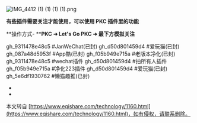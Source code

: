 ![IMG_4412 (1) (1) (1) (1).png](https://www.eqishare.com/zb_users/upload/2024/02/202402191708331785553038.png)

**有些插件需要关注才能使用，可以使用 PKC 插件里的功能**

**操作方式-
****PKC ➜ Let's Go PKC ➜ 最下方模拟关注**

gh\_9311478e48c5 #JanWeChat(已封) gh\_d50d801459d4 #爱玩猫(已封) gh\_087a48d5953f #App酷(已封) gh\_f05b949e715a #老版本净化(已封) gh\_9311478e48c5 #wechat插件 gh\_d50d801459d4 #拍所有人插件 gh\_f05b949e715a #净化223插件 gh\_d50d801459d4 #爱玩猫(已封) gh\_5e6df1930762 #懒猫趣推(已封)

-

-

本文转自 [https://www.eqishare.com/technology/1160.html](https://www.eqishare.com/technology/1160.html)，如有侵权，请联系删除。